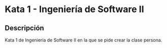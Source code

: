 # Kata 1 - Ingeniería de Software II
## Descripción
Kata 1 de Ingeniería de Software II en la que se pide crear la clase persona.
